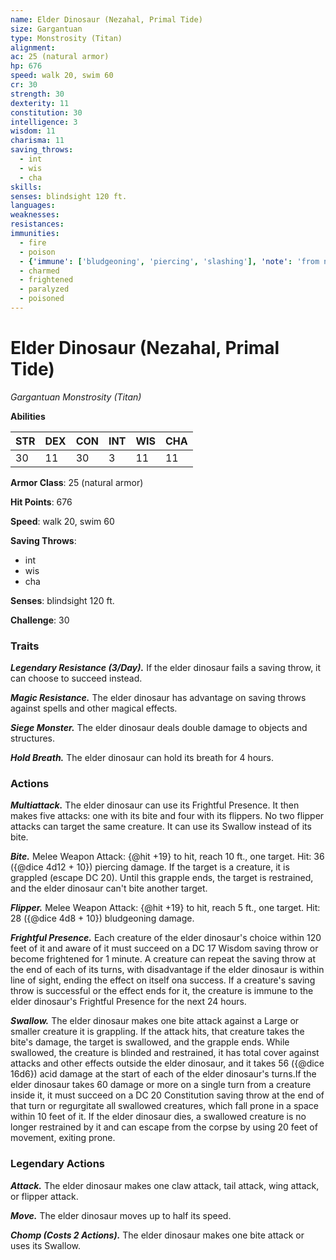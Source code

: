 ```yaml
---
name: Elder Dinosaur (Nezahal, Primal Tide)
size: Gargantuan
type: Monstrosity (Titan)
alignment: 
ac: 25 (natural armor)
hp: 676
speed: walk 20, swim 60
cr: 30
strength: 30
dexterity: 11
constitution: 30
intelligence: 3
wisdom: 11
charisma: 11
saving_throws:
  - int
  - wis
  - cha
skills:
senses: blindsight 120 ft.
languages:
weaknesses:
resistances:
immunities:
  - fire
  - poison
  - {'immune': ['bludgeoning', 'piercing', 'slashing'], 'note': 'from nonmagical attacks'}
  - charmed
  - frightened
  - paralyzed
  - poisoned
---
```


# Elder Dinosaur (Nezahal, Primal Tide)

*Gargantuan Monstrosity (Titan)*

**Abilities**

| STR | DEX | CON | INT | WIS | CHA |
| --- | --- | --- | --- | --- | --- |
| 30 | 11 | 30 | 3 | 11 | 11 |

**Armor Class**: 25 (natural armor)

**Hit Points**: 676

**Speed**: walk 20, swim 60

**Saving Throws**:
  - int
  - wis
  - cha

**Senses**: blindsight 120 ft.

**Challenge**: 30

### Traits
***Legendary Resistance (3/Day).*** If the elder dinosaur fails a saving throw, it can choose to succeed instead.

***Magic Resistance.*** The elder dinosaur has advantage on saving throws against spells and other magical effects.

***Siege Monster.*** The elder dinosaur deals double damage to objects and structures.

***Hold Breath.*** The elder dinosaur can hold its breath for 4 hours.

### Actions
***Multiattack.*** The elder dinosaur can use its Frightful Presence. It then makes five attacks: one with its bite and four with its flippers. No two flipper attacks can target the same creature. It can use its Swallow instead of its bite.

***Bite.*** Melee Weapon Attack: {@hit +19} to hit, reach 10 ft., one target. Hit: 36 ({@dice 4d12 + 10}) piercing damage. If the target is a creature, it is grappled (escape DC 20). Until this grapple ends, the target is restrained, and the elder dinosaur can't bite another target.

***Flipper.*** Melee Weapon Attack: {@hit +19} to hit, reach 5 ft., one target. Hit: 28 ({@dice 4d8 + 10}) bludgeoning damage.

***Frightful Presence.*** Each creature of the elder dinosaur's choice within 120 feet of it and aware of it must succeed on a DC 17 Wisdom saving throw or become frightened for 1 minute. A creature can repeat the saving throw at the end of each of its turns, with disadvantage if the elder dinosaur is within line of sight, ending the effect on itself ona success. If a creature's saving throw is successful or the effect ends for it, the creature is immune to the elder dinosaur's Frightful Presence for the next 24 hours.

***Swallow.*** The elder dinosaur makes one bite attack against a Large or smaller creature it is grappling. If the attack hits, that creature takes the bite's damage, the target is swallowed, and the grapple ends. While swallowed, the creature is blinded and restrained, it has total cover against attacks and other effects outside the elder dinosaur, and it takes 56 ({@dice 16d6}) acid damage at the start of each of the elder dinosaur's turns.If the elder dinosaur takes 60 damage or more on a single turn from a creature inside it, it must succeed on a DC 20 Constitution saving throw at the end of that turn or regurgitate all swallowed creatures, which fall prone in a space within 10 feet of it. If the elder dinosaur dies, a swallowed creature is no longer restrained by it and can escape from the corpse by using 20 feet of movement, exiting prone.

### Legendary Actions
***Attack.*** The elder dinosaur makes one claw attack, tail attack, wing attack, or flipper attack.

***Move.*** The elder dinosaur moves up to half its speed.

***Chomp (Costs 2 Actions).*** The elder dinosaur makes one bite attack or uses its Swallow.

